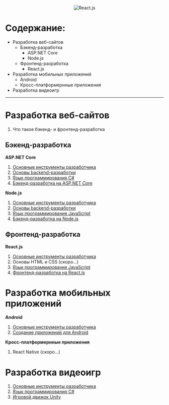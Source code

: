 <p align="center">
  <img alt="React.js" src="https://img.tglab.uz/247594072/15234168855acd7f35a7540.png" />
</p>

# Содержание:

* Разработка веб-сайтов
  * Бэкенд-разработка
    * ASP.NET Core
    * Node.js
  * Фронтенд-разработка
    * React.js
* Разработка мобильных приложений
  * Android
  * Кросс-платформернные приложения
* Разработка видеоигр

<hr/>

# Разработка веб-сайтов

1.  Что такое бэкенд- и фронтенд-разработка

## Бэкенд-разработка

**ASP.NET Core**

1.  [Основные инструменты разработчика](/base.md)
2.  [Основы backend-разработки](web/backend.md)
3.  [Язык программирования C#](web/csharp/index.md)
4.  [Бэкенд-разработка на ASP.NET Core](web/csharp/asp-net-core.md)

**Node.js**

1.  [Основные инструменты разработчика](/base.md)
2.  [Основы backend-разработки](web/backend.md)
3.  [Язык программирования JavaScript](web/javascript/index.md)
4.  [Бэкенд-разработка на Node.js](web/javascript/node-js.md)

## Фронтенд-разработка

**React.js**

1.  [Основные инструменты разработчика](/base.md)
2.  Основы HTML и CSS (скоро...)
3.  [Язык программирования JavaScript](web/javascript/index.md)
4.  [Фронтенд-разработка на React.js](web/javascript/react-js.md)

# Разработка мобильных приложений

**Android**

1.  [Основные инструменты разработчика](/base.md)
2.  [Создание приложений для Android](mobile/android.md)

**Кросс-платформернные приложения**

1.  React Native (скоро...)

# Разработка видеоигр

1.  [Основные инструменты разработчика](/base.md)
2.  [Язык программирования C#](web/csharp/index.md)
3.  [Игровой движок Unity](gamedev/unity.md)
